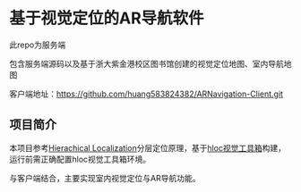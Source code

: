 # 基于视觉定位的AR导航软件
此repo为服务端

包含服务端源码以及基于浙大紫金港校区图书馆创建的视觉定位地图、室内导航地图

客户端地址：https://github.com/huang583824382/ARNavigation-Client.git

## 项目简介
本项目参考[Hierachical Localization](https://arxiv.org/abs/1812.03506)分层定位原理，基于[hloc视觉工具箱](https://github.com/cvg/Hierarchical-Localization.git)构建，运行前需正确配置hloc视觉工具箱环境。

与客户端结合，主要实现室内视觉定位与AR导航功能。